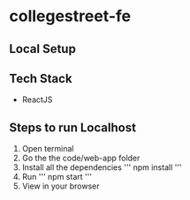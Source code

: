 # collegestreet-fe

## Local Setup

## Tech Stack

 - ReactJS

## Steps to run Localhost

 1. Open terminal
 2. Go the the code/web-app folder
 2. Install all the dependencies
  '''
    npm install
  '''
 2. Run
 '''
    npm start
 '''
 3. View in your browser
